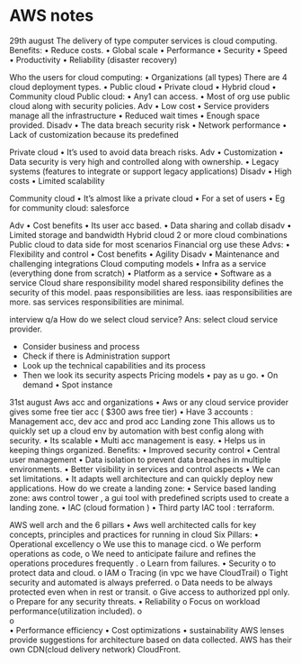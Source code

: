 # AWS notes
29th august
The delivery of type computer services is cloud computing.
Benefits:
•	Reduce costs.
•	Global scale
•	Performance
•	Security
•	Speed
•	Productivity
•	Reliability (disaster recovery)

Who the users for cloud computing:
•	Organizations (all types)
There are 4 cloud deployment types.
•	Public cloud
•	Private cloud
•	Hybrid cloud
•	Community cloud
Public cloud: 
•	Any1 can access.
•	Most of org use public cloud along with security policies.
Adv
•	Low cost
•	Service providers manage all the infrastructure
•	Reduced wait times
•	Enough space provided.
Disadv
•	The data breach security risk
•	Network performance
•	Lack of customization because its predefined

Private cloud
•	It’s used to avoid data breach risks.
Adv
•	Customization
•	Data security is very high and controlled along with ownership.
•	Legacy systems (features to integrate or support legacy applications)
Disadv
•	High costs
•	Limited scalability

Community cloud
•	It’s almost like a private cloud
•	For a set of users
•	Eg for community cloud: salesforce

Adv 
•	Cost benefits
•	Its user acc based.
•	Data sharing and collab
disadv
•	Limited storage and bandwidth
Hybrid cloud
2 or more cloud combinations
Public cloud to data side for most scenarios
Financial org use these
Advs:
•	Flexibility and control
•	Cost benefits
•	Agility 
Disadv
•	Maintenance and challenging integrations
Cloud computing models
•	Infra as a service (everything done from scratch)
•	Platform as a service
•	Software as a service
Cloud share responsibility model
shared responsibility defines the security of this model.
paas responsibilities are less.
iaas responsibilities are more.
sas services responsibilities are minimal.

interview q/a
How do we select cloud service?
Ans: select cloud service provider.
* Consider business and process
* Check if there is Administration support
* Look up the technical capabilities and its process
* Then we look its security aspects
Pricing models
•	pay as u go.
•	On demand
•	Spot instance

31st august
 Aws acc and organizations
•	Aws or any cloud service provider  gives some free tier acc ( $300 aws free tier)
•	Have 3 accounts : Management acc, dev acc and prod acc
Landing zone
This allows us to quickly set up a cloud env by automation with best config along with security.
•	Its scalable
•	Multi acc management is easy.
•	Helps us in keeping things organized.
Benefits:
•	Improved security control
•	Central user management
•	Data isolation to prevent data breaches in multiple environments.
•	Better visibility in services and control aspects
•	We can set limitations.
•	It adapts well architecture and can quickly deploy new applications.
How do we create a landing zone:
•	Service based landing zone: aws control tower , a gui tool with predefined scripts used to create a landing zone.
•	IAC (cloud formation )
•	Third party IAC tool : terraform. 

AWS well arch and the 6 pillars
•	Aws well architected  calls for key concepts, principles  and practices for running in cloud
Six Pillars:
•	Operational excellency
o	 We use this to manage cicd.
o	We perform operations as code,
o	 We need to anticipate failure and refines the operations procedures frequently .
o	Learn from failures.
•	Security
o	to protect data and cloud. 
o	IAM 
o	Tracing (in vpc we have CloudTrail)
o	Tight security and automated is always preferred.
o	 Data needs to be always protected even when in rest or transit.
o	Give access to authorized ppl only. 
o	Prepare for any security threats.
•	Reliability
o	Focus on workload performance(utilization included).
o	 
o	
•	Performance efficiency 
•	Cost optimizations 
•	sustainability
AWS lenses provide suggestions for architecture based on data collected.
AWS has their own CDN(cloud delivery network) CloudFront. 







